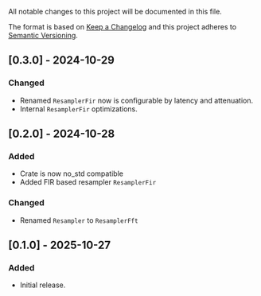 

All notable changes to this project will be documented in this file.

The format is based on [Keep a Changelog](http://keepachangelog.com/en/1.0.0/)
and this project adheres to [Semantic Versioning](https://semver.org/spec/v2.0.0.html).

## [0.3.0] - 2024-10-29

### Changed

- Renamed `ResamplerFir` now is configurable by latency and attenuation.
- Internal `ResamplerFir` optimizations.

## [0.2.0] - 2024-10-28

### Added

- Crate is now no_std compatible
- Added FIR based resampler `ResamplerFir`

### Changed

- Renamed `Resampler` to `ResamplerFft`

## [0.1.0] - 2025-10-27

### Added

- Initial release.
